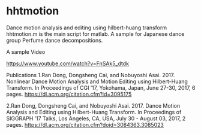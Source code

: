 # hhtmotion
Dance motion analysis and editing using hilbert-huang transform
<br>
hhtmotion.m is the main script for matlab.
A sample for Japanese dance group Perfume dance decompositions.


A sample Video

https://www.youtube.com/watch?v=FnSAk5_dtdk


Publications
1.Ran Dong, Dongsheng Cai, and Nobuyoshi Asai. 2017. Nonlinear Dance Motion Analysis and Motion Editing using Hilbert-Huang Transform. In Proceedings of CGI ’17, Yokohama, Japan, June 27-30, 2017, 6 pages.
https://dl.acm.org/citation.cfm?id=3095175

2.Ran Dong, Dongsheng Cai, and Nobuyoshi Asai. 2017. Dance Motion Analysis and Editing using Hilbert-Huang Transform. In Proceedings of SIGGRAPH ’17 Talks, Los Angeles, CA, USA, July 30 - August 03, 2017, 2 pages.
https://dl.acm.org/citation.cfm?doid=3084363.3085023
